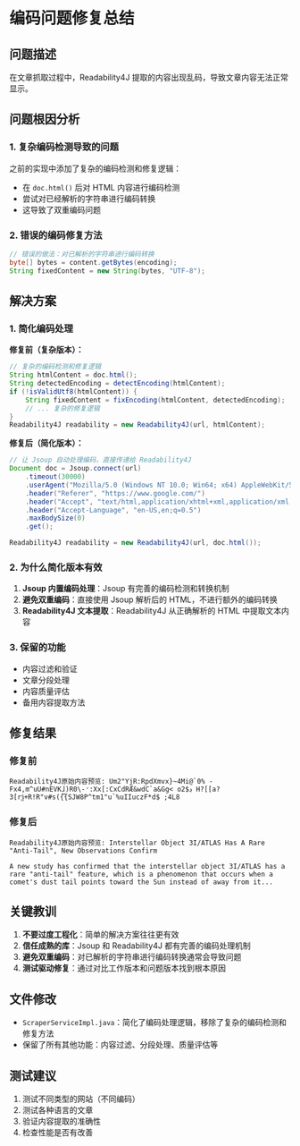 # 编码问题修复总结

## 问题描述
在文章抓取过程中，Readability4J 提取的内容出现乱码，导致文章内容无法正常显示。

## 问题根因分析

### 1. 复杂编码检测导致的问题
之前的实现中添加了复杂的编码检测和修复逻辑：
- 在 `doc.html()` 后对 HTML 内容进行编码检测
- 尝试对已经解析的字符串进行编码转换
- 这导致了双重编码问题

### 2. 错误的编码修复方法
```java
// 错误的做法：对已解析的字符串进行编码转换
byte[] bytes = content.getBytes(encoding);
String fixedContent = new String(bytes, "UTF-8");
```

## 解决方案

### 1. 简化编码处理
**修复前（复杂版本）：**
```java
// 复杂的编码检测和修复逻辑
String htmlContent = doc.html();
String detectedEncoding = detectEncoding(htmlContent);
if (!isValidUtf8(htmlContent)) {
    String fixedContent = fixEncoding(htmlContent, detectedEncoding);
    // ... 复杂的修复逻辑
}
Readability4J readability = new Readability4J(url, htmlContent);
```

**修复后（简化版本）：**
```java
// 让 Jsoup 自动处理编码，直接传递给 Readability4J
Document doc = Jsoup.connect(url)
    .timeout(30000)
    .userAgent("Mozilla/5.0 (Windows NT 10.0; Win64; x64) AppleWebKit/537.36 (KHTML, like Gecko) Chrome/125.0.0.0 Safari/537.36")
    .header("Referer", "https://www.google.com/")
    .header("Accept", "text/html,application/xhtml+xml,application/xml;q=0.9,image/webp,*/*;q=0.8")
    .header("Accept-Language", "en-US,en;q=0.5")
    .maxBodySize(0)
    .get();

Readability4J readability = new Readability4J(url, doc.html());
```

### 2. 为什么简化版本有效

1. **Jsoup 内置编码处理**：Jsoup 有完善的编码检测和转换机制
2. **避免双重编码**：直接使用 Jsoup 解析后的 HTML，不进行额外的编码转换
3. **Readability4J 文本提取**：Readability4J 从正确解析的 HTML 中提取文本内容

### 3. 保留的功能
- 内容过滤和验证
- 文章分段处理
- 内容质量评估
- 备用内容提取方法

## 修复结果

### 修复前
```
Readability4J原始内容预览: Um2"YjR:RpdXmvx}~4Μi@`0% -Fx4,m^սU#nEVKɺ)R0\-̛:Xx[:CxCdRǼ&wdC`a&Gg< o2$ڊ H?[[a?3[rѯ+R!R"v#s({֟{SJW8P^tm1"u`%uIIuczF*d$ ;4L8
```

### 修复后
```
Readability4J原始内容预览: Interstellar Object 3I/ATLAS Has A Rare "Anti-Tail", New Observations Confirm

A new study has confirmed that the interstellar object 3I/ATLAS has a rare "anti-tail" feature, which is a phenomenon that occurs when a comet's dust tail points toward the Sun instead of away from it...
```

## 关键教训

1. **不要过度工程化**：简单的解决方案往往更有效
2. **信任成熟的库**：Jsoup 和 Readability4J 都有完善的编码处理机制
3. **避免双重编码**：对已解析的字符串进行编码转换通常会导致问题
4. **测试驱动修复**：通过对比工作版本和问题版本找到根本原因

## 文件修改

- `ScraperServiceImpl.java`：简化了编码处理逻辑，移除了复杂的编码检测和修复方法
- 保留了所有其他功能：内容过滤、分段处理、质量评估等

## 测试建议

1. 测试不同类型的网站（不同编码）
2. 测试各种语言的文章
3. 验证内容提取的准确性
4. 检查性能是否有改善
